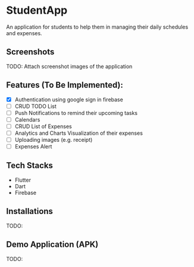 # StudentApp

An application for students to help them in managing their daily schedules and expenses.

## Screenshots

TODO: Attach screenshot images of the application

## Features (To Be Implemented):

- [x] Authentication using google sign in firebase
- [ ] CRUD TODO List
- [ ] Push Notifications to remind their upcoming tasks
- [ ] Calendars
- [ ] CRUD List of Expenses
- [ ] Analytics and Charts Visualization of their expenses
- [ ] Uploading images (e.g. receipt)
- [ ] Expenses Alert

## Tech Stacks

- Flutter
- Dart
- Firebase

## Installations

TODO:

## Demo Application (APK)

TODO:
